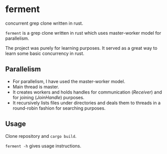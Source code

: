 # ferment

concurrent grep clone written in rust.

`ferment` is a grep clone written in rust which uses master-worker model for parallelism.

The project was purely for learning purposes. It served as a great way to learn some basic concurrency in rust.

## Parallelism
+ For parallelism, I have used the master-worker model.
+ Main thread is master.
+ It creates workers and holds handles for communication (*Receiver*) and for joining (*JoinHandle*) purposes.
+ It recursively lists files under directories and deals them to threads in a round-robin fashion for searching purposes.

## Usage
Clone repository and `cargo build`.

`ferment -h` gives usage instructions.

